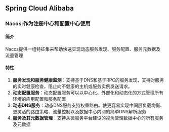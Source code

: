 ## Spring Cloud Alibaba


### Nacos:作为注册中心和配置中心使用


#### 简介

Nacos提供一组特征集来帮助快速实现动态服务发现、服务配置、服务元数据及流量管理


#### 特性

1. **服务发现和服务健康监测**：支持基于DNS和基于RPC的服务发现，支持对服务的实时健康检查，阻止向不健康的主机或服务实例发送请求。
2. **动态配置服务**：动态配置服务可以以中心化、外部化和动态化的方式管理所有环境的应用配置和服务配置
3. **动态DNS服务**：动态DNS服务支持权重路由。使更容易实现中间层负载均衡、更灵活的路由策略、流量控制以及数据中心内网的简单DNS解析服务
4. **服务及其元数据管理**：支持从微服务平台建设的视角管理数据中心的所有服务及元数据
